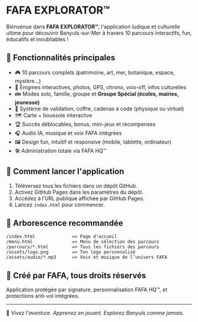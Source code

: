 
# FAFA EXPLORATOR™

Bienvenue dans **FAFA EXPLORATOR™**, l'application ludique et culturelle ultime pour découvrir Banyuls-sur-Mer à travers 10 parcours interactifs, fun, éducatifs et inoubliables !

## 🌟 Fonctionnalités principales

- 🎮 10 parcours complets (patrimoine, art, mer, botanique, espace, mystère…)
- 🧩 Énigmes interactives, photos, GPS, chrono, voix-off, infos culturelles
- 👪 Modes solo, famille, groupe et **Groupe Spécial (écoles, mairies, jeunesse)**
- 🔐 Système de validation, coffre, cadenas à code (physique ou virtuel)
- 🗺️ Carte + boussole interactive
- 🏆 Succès déblocables, bonus, mini-jeux et récompenses
- 🎧 Audio IA, musique et voix FAFA intégrées
- 🖼️ Design fun, intuitif et responsive (mobile, tablette, ordinateur)
- 🛠️ Administration totale via FAFA HQ™

## 🚀 Comment lancer l'application

1. Téléversez tous les fichiers dans un dépôt GitHub.
2. Activez GitHub Pages dans les paramètres du dépôt.
3. Accédez à l’URL publique affichée par GitHub Pages.
4. Lancez `index.html` pour commencer.

## 📁 Arborescence recommandée

```
/index.html              => Page d’accueil
/menu.html               => Menu de sélection des parcours
/parcours/*.html         => Tous les fichiers des parcours
/assets/logo.png         => Ton logo personnalisé
/assets/audio/*.mp3      => Voix et musique de l’univers FAFA
```

## 👑 Créé par FAFA, tous droits réservés
Application protégée par signature, personnalisation FAFA HQ™, et protections anti-vol intégrées.

---

🎉 *Vivez l'aventure. Apprenez en jouant. Explorez Banyuls comme jamais.*  

